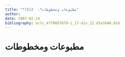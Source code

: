 ```yaml
---
title: "*مطبوعات ومخطوطات*.  2(5)"
author: 
date: 1907-02-14
bibliography: oclc_4770057679-i_17-div_12.d1e1646.bib
---
```




#  مطبوعات ومخطوطات 

